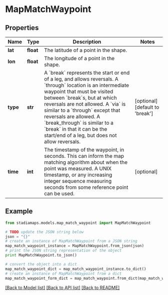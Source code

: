 # MapMatchWaypoint


## Properties
Name | Type | Description | Notes
------------ | ------------- | ------------- | -------------
**lat** | **float** | The latitude of a point in the shape. | 
**lon** | **float** | The longitude of a point in the shape. | 
**type** | **str** | A &#x60;break&#x60; represents the start or end of a leg, and allows reversals. A &#x60;through&#x60; location is an intermediate waypoint that must be visited between &#x60;break&#x60;s, but at which reversals are not allowed. A &#x60;via&#x60; is similar to a &#x60;through&#x60; except that reversals are allowed. A &#x60;break_through&#x60; is similar to a &#x60;break&#x60; in that it can be the start/end of a leg, but does not allow reversals. | [optional] [default to 'break']
**time** | **int** | The timestamp of the waypoint, in seconds. This can inform the map matching algorithm about when the point was measured. A UNIX timestamp, or any increasing integer sequence measuring seconds from some reference point can be used. | [optional] 

## Example

```python
from stadiamaps.models.map_match_waypoint import MapMatchWaypoint

# TODO update the JSON string below
json = "{}"
# create an instance of MapMatchWaypoint from a JSON string
map_match_waypoint_instance = MapMatchWaypoint.from_json(json)
# print the JSON string representation of the object
print MapMatchWaypoint.to_json()

# convert the object into a dict
map_match_waypoint_dict = map_match_waypoint_instance.to_dict()
# create an instance of MapMatchWaypoint from a dict
map_match_waypoint_form_dict = map_match_waypoint.from_dict(map_match_waypoint_dict)
```
[[Back to Model list]](../README.md#documentation-for-models) [[Back to API list]](../README.md#documentation-for-api-endpoints) [[Back to README]](../README.md)



